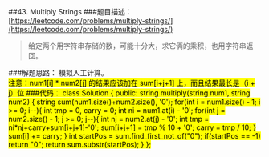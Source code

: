 ##43. Multiply Strings
###题目描述：[https://leetcode.com/problems/multiply-strings/](https://leetcode.com/problems/multiply-strings/)
> 给定两个用字符串存储的数，可能十分大，求它俩的乘积，也用字符串返回。

###解题思路：
模拟人工计算。     
<mark>注意：num1[i] * num2[j] 的结果应该加在 sum[i+j+1] 上，而且结果最长是（i + j）位
###代码：
	class Solution {
	public:
	    string multiply(string num1, string num2) {
	        string sum(num1.size()+num2.size(), '0');
	        for(int i = num1.size() - 1; i >= 0; i--){
	            int tmp = 0, carry = 0;
	            int ni = num1.at(i) - '0';
	            for(int j = num2.size() - 1; j >= 0; j--){
	                int nj = num2.at(j) - '0';
	                int tmp = ni*nj+carry+sum[i+j+1]-'0';
	                sum[i+j+1] = tmp % 10 + '0';
	                carry = tmp / 10;
	            }
	            sum[i] += carry; 
	        }
	        int startPos = sum.find_first_not_of("0");
	        if(startPos == -1)
	            return "0";
	        return sum.substr(startPos);
	    }
	};